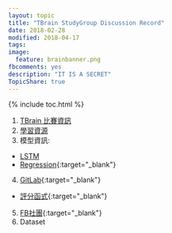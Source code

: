 ```yaml
---
layout: topic
title: "TBrain StudyGroup Discussion Record"
date: 2018-02-28
modified: 2018-04-17
tags:
image:
  feature: brainbanner.png
fbcomments: yes
description: "IT IS A SECRET"
TopicShare: true
---
```


{% include toc.html %}

1. [TBrain 比賽資訊](./TBrainCompInfo)
2. [學習資源](./Materials)
3. 模型資訊:
  * [LSTM](./LSTM)
  * [Regression](https://gitlab.com/tbrain-study/Work_on_Feature_Engineering){:target="_blank"}
4. [GitLab](https://gitlab.com/tbrain-study/){:target="_blank"}
  * [評分函式](https://gitlab.com/tbrain-study/RatingFunctions_WHWang){:target="_blank"}
5. [FB社團](https://www.facebook.com/groups/2088733444739908/){:target="_blank"}
6. Dataset
